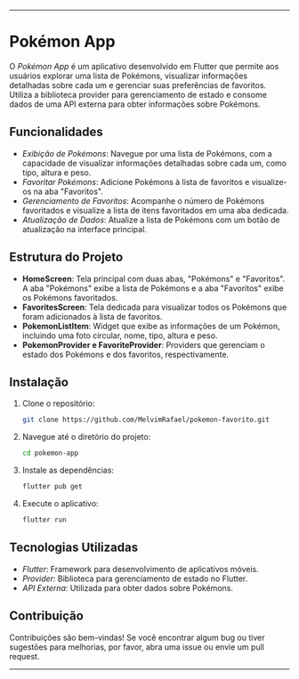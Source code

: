 
---

# Pokémon App

O *Pokémon App* é um aplicativo desenvolvido em Flutter que permite aos usuários explorar uma lista de Pokémons, visualizar informações detalhadas sobre cada um e gerenciar suas preferências de favoritos. Utiliza a biblioteca provider para gerenciamento de estado e consome dados de uma API externa para obter informações sobre Pokémons.

## Funcionalidades

- *Exibição de Pokémons*: Navegue por uma lista de Pokémons, com a capacidade de visualizar informações detalhadas sobre cada um, como tipo, altura e peso.
- *Favoritar Pokémons*: Adicione Pokémons à lista de favoritos e visualize-os na aba "Favoritos".
- *Gerenciamento de Favoritos*: Acompanhe o número de Pokémons favoritados e visualize a lista de itens favoritados em uma aba dedicada.
- *Atualização de Dados*: Atualize a lista de Pokémons com um botão de atualização na interface principal.

## Estrutura do Projeto

- **HomeScreen**: Tela principal com duas abas, "Pokémons" e "Favoritos". A aba "Pokémons" exibe a lista de Pokémons e a aba "Favoritos" exibe os Pokémons favoritados.
- **FavoritesScreen**: Tela dedicada para visualizar todos os Pokémons que foram adicionados à lista de favoritos.
- **PokemonListItem**: Widget que exibe as informações de um Pokémon, incluindo uma foto circular, nome, tipo, altura e peso.
- **PokemonProvider e FavoriteProvider**: Providers que gerenciam o estado dos Pokémons e dos favoritos, respectivamente.

## Instalação

1. Clone o repositório:
   ```bash
   git clone https://github.com/MelvimRafael/pokemon-favorito.git
   ```


2. Navegue até o diretório do projeto:
   ```bash
   cd pokemon-app
   ```

3. Instale as dependências:
   ``` bash
   flutter pub get
   ```
   

4. Execute o aplicativo:
   ```bash
   flutter run
   ```

## Tecnologias Utilizadas

- *Flutter*: Framework para desenvolvimento de aplicativos móveis.
- *Provider*: Biblioteca para gerenciamento de estado no Flutter.
- *API Externa*: Utilizada para obter dados sobre Pokémons.

## Contribuição

Contribuições são bem-vindas! Se você encontrar algum bug ou tiver sugestões para melhorias, por favor, abra uma issue ou envie um pull request.



---
